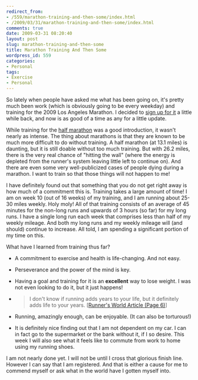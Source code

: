 ```yaml
---
redirect_from:
- /559/marathon-training-and-then-some/index.html
- /2009/03/31/marathon-training-and-then-some/index.html
comments: true
date: 2009-03-31 08:20:40
layout: post
slug: marathon-training-and-then-some
title: Marathon Training And Then Some
wordpress_id: 559
categories:
- Personal
tags:
- Exercise
- Personal
---
```


So lately when people have asked me what has been going on, it's pretty much been work (which is obviously going to be every weekday) and training for the 2009 Los Angeles Marathon.  I decided to [sign up for it](http://www.goingthewongway.com/2009/02/03/marathon/) a little while back, and now is as good of a time as any for a little update.

While training for the [half marathon](http://www.goingthewongway.com/2008/10/15/half-marathon/) was a good introduction, it wasn't nearly as intense.  The thing about marathons is that they are known to be much more difficult to do without training.  A half marathon (at 13.1 miles) is daunting, but it is still doable without too much training.  But with 26.2 miles, there is the very real chance of "hitting the wall" (where the energy is depleted from the runner's system leaving little left to continue on).  And there are even some very well-publicized cases of people dying during a marathon.  I want to train so that those things will not happen to me!

I have definitely found out that something that you do not get right away is how much of a commitment this is.  Training takes a large amount of time!  I am on week 10 (out of 16 weeks) of my training, and I am running about 25-30 miles weekly.  Holy moly!  All of that training consists of an average of 45 minutes for the non-long runs and upwards of 3 hours (so far) for my long runs.  I have a single long run each week that comprises less than half of my weekly mileage.  And both my long runs and my weekly mileage will (and should) continue to increase.  All told, I am spending a significant portion of my time on this.

What have I learned from training thus far?




  * A commitment to exercise and health is life-changing.  And not easy.


  * Perseverance and the power of the mind is key.


  * Having a goal and training for it is an **excellent** way to lose weight.  I was not even looking to do it, but it just happens!


  * > I don't know if running adds years to your life, but it definitely adds life to your years. 
[[Runner's World Article (Page 6)](http://www.runnersworld.com/article/0,7120,s6-238-244--12968-6-1X2X3X4X5-6,00.html)]



  * Running, amazingly enough, can be enjoyable.  (It can also be torturous!)


  * It is definitely nice finding out that I am not dependent on my car.  I can in fact go to the supermarket or the bank without it, if I so desire.  This week I will also see what it feels like to commute from work to home using my running shoes.



I am not nearly done yet.  I will not be until I cross that glorious finish line.  However I can say that I am registered.  And that is either a cause for me to commend myself or ask what in the world have I gotten myself into.
